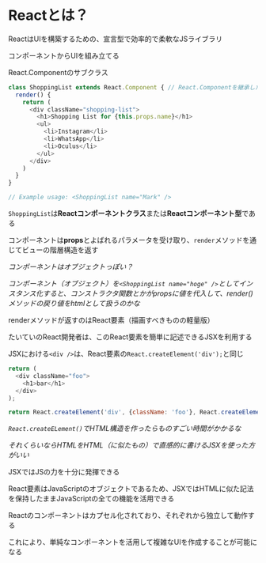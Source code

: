 # Reactとは？

ReactはUIを構築するための、宣言型で効率的で柔軟なJSライブラリ

コンポーネントからUIを組み立てる

React.Componentのサブクラス
```js
class ShoppingList extends React.Component { // React.Componentを継承したShoppingListクラス
  render() {
    return (
      <div className="shopping-list">
        <h1>Shopping List for {this.props.name}</h1>
        <ul>
          <li>Instagram</li>
          <li>WhatsApp</li>
          <li>Oculus</li>
        </ul>
      </div>
    )
  }
}

// Example usage: <ShoppingList name="Mark" />
```
```ShoppingList```は**Reactコンポーネントクラス**または**Reactコンポーネント型**である

コンポーネントは**props**とよばれるパラメータを受け取り、```render```メソッドを通じてビューの階層構造を返す

*コンポーネントはオブジェクトっぽい？*

*コンポーネント（オブジェクト）を```<ShoppingList name="hoge" />```としてインスタンス化すると、コンストラクタ関数とかがpropsに値を代入して、render()メソッドの戻り値をhtmlとして扱うのかな*

renderメソッドが返すのはReact要素（描画すべきものの軽量版）

たいていのReact開発者は、このReact要素を簡単に記述できるJSXを利用する

JSXにおける```<div />```は、React要素の```React.createElement('div');```と同じ

```js
return (
  <div className="foo">
    <h1>bar</h1>
  </div>
);
```
```js
return React.createElement('div', {className: 'foo'}, React.createElement('h1', null, 'bar'));
```

*```React.createELement()```でHTML構造を作ったらものすごい時間がかかるな*

*それくらいならHTMLをHTML（に似たもの）で直感的に書けるJSXを使った方がいい*

JSXではJSの力を十分に発揮できる

React要素はJavaScriptのオブジェクトであるため、JSXではHTMLに似た記法を保持したままJavaScriptの全ての機能を活用できる

Reactのコンポーネントはカプセル化されており、それぞれから独立して動作する

これにより、単純なコンポーネントを活用して複雑なUIを作成することが可能になる